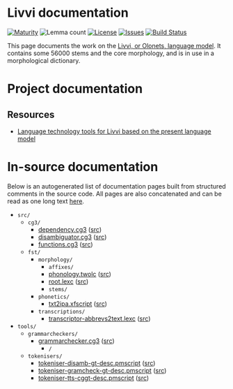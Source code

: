# Livvi documentation

[![Maturity](https://img.shields.io/endpoint?url=https%3A%2F%2Fraw.githubusercontent.com%2Fgiellalt%2Flang-olo%2Fgh-pages%2Fmaturity.json)](https://giellalt.github.io/MaturityClassification.html)
![Lemma count](https://img.shields.io/endpoint?url=https%3A%2F%2Fraw.githubusercontent.com%2Fgiellalt%2Flang-olo%2Fgh-pages%2Flemmacount.json)
[![License](https://img.shields.io/github/license/giellalt/lang-olo)](https://github.com/giellalt/lang-olo/blob/main/LICENSE)
[![Issues](https://img.shields.io/github/issues/giellalt/lang-olo)](https://github.com/giellalt/lang-olo/issues)
[![Build Status](https://divvun-tc.giellalt.org/api/github/v1/repository/giellalt/lang-olo/main/badge.svg)](https://github.com/giellalt/lang-olo/actions)

This page documents the work on the [Livvi, or Olonets, language model](http://github.com/giellalt/lang-olo). 
It contains some 56000 stems and the core morphology, and is in use in a morphological dictionary.


# Project documentation

## Resources

* [Language technology tools for Livvi based on the present language model](https://giellatekno.uit.no/cgi/index.olo.eng.html)

# In-source documentation

Below is an autogenerated list of documentation pages built from structured comments in the source code. All pages are also concatenated and can be read as one long text [here](olo.md).

* `src/`
    * `cg3/`
        * [dependency.cg3](src-cg3-dependency.cg3.html) ([src](https://github.com/giellalt/lang-olo/blob/main/src/cg3/dependency.cg3))
        * [disambiguator.cg3](src-cg3-disambiguator.cg3.html) ([src](https://github.com/giellalt/lang-olo/blob/main/src/cg3/disambiguator.cg3))
        * [functions.cg3](src-cg3-functions.cg3.html) ([src](https://github.com/giellalt/lang-olo/blob/main/src/cg3/functions.cg3))
    * `fst/`
        * `morphology/`
            * `affixes/`
            * [phonology.twolc](src-fst-morphology-phonology.twolc.html) ([src](https://github.com/giellalt/lang-olo/blob/main/src/fst/morphology/phonology.twolc))
            * [root.lexc](src-fst-morphology-root.lexc.html) ([src](https://github.com/giellalt/lang-olo/blob/main/src/fst/morphology/root.lexc))
            * `stems/`
        * `phonetics/`
            * [txt2ipa.xfscript](src-fst-phonetics-txt2ipa.xfscript.html) ([src](https://github.com/giellalt/lang-olo/blob/main/src/fst/phonetics/txt2ipa.xfscript))
        * `transcriptions/`
            * [transcriptor-abbrevs2text.lexc](src-fst-transcriptions-transcriptor-abbrevs2text.lexc.html) ([src](https://github.com/giellalt/lang-olo/blob/main/src/fst/transcriptions/transcriptor-abbrevs2text.lexc))
* `tools/`
    * `grammarcheckers/`
        * [grammarchecker.cg3](tools-grammarcheckers-grammarchecker.cg3.html) ([src](https://github.com/giellalt/lang-olo/blob/main/tools/grammarcheckers/grammarchecker.cg3))
            * `/`
    * `tokenisers/`
        * [tokeniser-disamb-gt-desc.pmscript](tools-tokenisers-tokeniser-disamb-gt-desc.pmscript.html) ([src](https://github.com/giellalt/lang-olo/blob/main/tools/tokenisers/tokeniser-disamb-gt-desc.pmscript))
        * [tokeniser-gramcheck-gt-desc.pmscript](tools-tokenisers-tokeniser-gramcheck-gt-desc.pmscript.html) ([src](https://github.com/giellalt/lang-olo/blob/main/tools/tokenisers/tokeniser-gramcheck-gt-desc.pmscript))
        * [tokeniser-tts-cggt-desc.pmscript](tools-tokenisers-tokeniser-tts-cggt-desc.pmscript.html) ([src](https://github.com/giellalt/lang-olo/blob/main/tools/tokenisers/tokeniser-tts-cggt-desc.pmscript))
